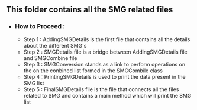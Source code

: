 <h2>This folder contains all the SMG related files</h2>

<ul>
  <li><h3>How to Proceed : </h3>
    <ul>
      <li>Step 1 : AddingSMGDetails is the first file that contains all the details about the different SMG's</li>
      <li>Step 2 : SMGDetails file is a bridge between AddingSMGDetails file and SMGCombine file</li>
      <li>Step 3 : SMGConversion stands as a link to perform operations on the on the conbined list formed in the SMGCombile class</li>
      <li>Step 4 : PrintingSMGDetails is used to print the data present in the SMG list</li>
      <li>Step 5 : FinalSMGDetails file is the file that connects all the files related to SMG and contains a main method which will print the SMG list</li>
    </ul>
  </li>
</ul>
